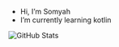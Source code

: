 - Hi, I’m Somyah
- I’m currently learning kotlin

  
![GitHub Stats](https://github-readme-stats.vercel.app/api?username=somyahAA&theme=default)

